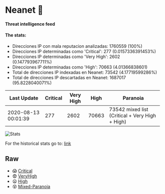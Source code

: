 # Neanet :hocho:
#### Threat intelligence feed
#### The stats:

- Direcciones IP con mala reputacion analizadas: 1760559 (100%)
- Direcciones IP determinadas como 'Critical':  277 (0.0157336391453%)
- Direcciones IP determinadas como 'Very High':  2602 (0.147793967711%)
- Direcciones IP determinadas como 'High':  70663 (4.01366838601)
- Total de direcciones IP indexadas en Neanet:  73542 (4.17719599286%)
- Total de direcciones IP descartadas en Neanet:  1687017 (95.8228040071%)

| Last Update | Critical | Very High | High | Paranoia |
| --- | --- | --- | --- | --- |
| 2020-08-13 00:01:39 | 277 | 2602 | 70663 | 73542 mixed list (Critical + Very High + High)|

![Stats](https://docs.google.com/spreadsheets/d/e/2PACX-1vSnaNMIXVabIpDJjufMlzH7poXnshF3mgd8Is1g9ytUEzVsP5my4Trn8f-xkoLLQ38xpL3HtmUexLo6/pubchart?oid=501124687&format=image)

For the historical stats go to: [link](/stats.csv)
## Raw
- :scream: [Critical](https://raw.githubusercontent.com/JavaGarcia/Neanet/master/blacklists/neanet_critical.txt)
- :fearful: [VeryHigh](https://raw.githubusercontent.com/JavaGarcia/Neanet/master/blacklists/neanet_veryHigh.txtt)
- :frowning: [High](https://raw.githubusercontent.com/JavaGarcia/Neanet/master/blacklists/neanet_high.txt)
- :dizzy_face: [Mixed-Paranoia](https://raw.githubusercontent.com/JavaGarcia/Neanet/master/blacklists/neanet_all.txt)










































































































































